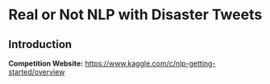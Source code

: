 # Real or Not NLP with Disaster Tweets

## Introduction
**Competition Website:** https://www.kaggle.com/c/nlp-getting-started/overview
